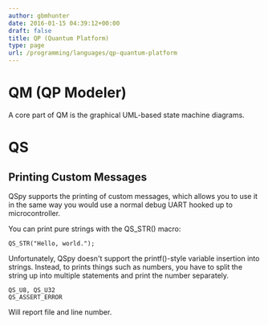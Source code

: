 ```yaml
---
author: gbmhunter
date: 2016-01-15 04:39:12+00:00
draft: false
title: QP (Quantum Platform)
type: page
url: /programming/languages/qp-quantum-platform
---
```


# QM (QP Modeler)

A core part of QM is the graphical UML-based state machine diagrams.

# QS

## Printing Custom Messages

QSpy supports the printing of custom messages, which allows you to use it in the same way you would use a normal debug UART hooked up to microcontroller.

You can print pure strings with the QS_STR() macro:

```    
QS_STR("Hello, world.");
```

Unfortunately, QSpy doesn't support the printf()-style variable insertion into strings. Instead, to prints things such as numbers, you have to split the string up into multiple statements and print the number separately.

```
QS_U8, QS_U32
QS_ASSERT_ERROR
```

Will report file and line number.
